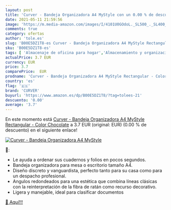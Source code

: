 ```yaml
---
layout: post
title: 'Curver - Bandeja Organizadora A4 MyStyle con un 0.00 % de descuento'
date: 2021-05-11 21:59:56
image: 'https://m.media-amazon.com/images/I/4101U0GOdoL._SL500_._SL400_.jpg'
comments: true
category: ofertas
author: 'tole.es'
slug: 'B00E5DZ1T8-es Curver - Bandeja Organizadora A4 MyStyle Rectangular -...'
sku: 'B00E5DZ1T8-es'
tags: [ 'Almacenaje de oficina para hogar','Almacenamiento y organización','Cestos de almacenaje','Cestos para colgar','Cestos y cubos','Cubos de almacenaje sin tapa','Hogar y cocina','chocolate','curver', ]
actualPrice: 3.7 EUR
currency: EUR
price: 3.7
comparePrice:  EUR
prodname: 'Curver - Bandeja Organizadora A4 MyStyle Rectangular - Color Chocolate'
country: 'es'
flag: '🇪🇸'
brand: 'CURVER'
buyurl: 'https://www.amazon.es/dp/B00E5DZ1T8/?tag=tolees-21'
descuento: '0.00'
average: '3.7'
---
```


En este momento está [Curver - Bandeja Organizadora A4 MyStyle Rectangular - Color Chocolate](https://www.amazon.es/dp/B00E5DZ1T8/?tag=tolees-21) a 3.7 EUR (original:  EUR) (0.00 %  de descuento) en el siguiente enlace!

[![Curver - Bandeja Organizadora A4 MyStyle](https://m.media-amazon.com/images/I/4101U0GOdoL._SL500_._SL400_.jpg)](https://www.amazon.es/dp/B00E5DZ1T8/?tag=tolees-21)

🔎:

- Le ayuda a ordenar sus cuadernos y folios en pocos segundos.
- Bandeja organizadora para mesa o escritorio tamaño A4.
- Diseño discreto y vanguardista, perfecto tanto para su casa como para un despacho profesional.
- Angulos redondeados para una estética que combina líneas clásicas con la reinterpretación de la fibra de ratán como recurso decorativo.
- Ligera y manejable, ideal para clasificar documentos

[🛒 Aquí!!!](https://www.amazon.es/dp/B00E5DZ1T8/?tag=tolees-21)

